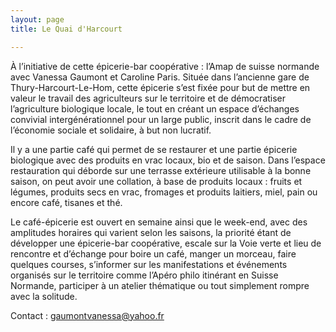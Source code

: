 ```yaml
---
layout: page
title: Le Quai d'Harcourt

---
```


À l’initiative de cette épicerie-bar coopérative : l’Amap de suisse normande avec Vanessa Gaumont et Caroline Paris.
Située dans l’ancienne gare de Thury-Harcourt-Le-Hom, cette épicerie s’est fixée pour but de mettre en valeur le travail des agriculteurs sur le territoire et de démocratiser l’agriculture biologique locale, le tout en créant un espace d’échanges convivial intergénérationnel pour un large public, inscrit dans le cadre de l’économie sociale et solidaire, à but non lucratif.

Il y a une partie café qui permet de se restaurer et une partie épicerie biologique avec des produits en vrac locaux, bio et de saison.
Dans l’espace restauration qui déborde sur une terrasse extérieure utilisable à la bonne saison, on peut avoir une collation, à base de produits locaux : fruits et légumes, produits secs en vrac, fromages et produits laitiers, miel, pain ou encore café, tisanes et thé.

Le café-épicerie est ouvert en semaine ainsi que le week-end, avec des amplitudes horaires qui varient selon les saisons, la priorité étant de développer une épicerie-bar coopérative, escale sur la Voie verte et lieu de rencontre et d’échange pour boire un café, manger un morceau, faire quelques courses, s’informer sur les manifestations et événements organisés sur le territoire comme l’Apéro philo itinérant en Suisse Normande, participer à un atelier thématique ou tout simplement rompre avec la solitude.

Contact : gaumontvanessa@yahoo.fr

